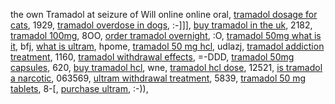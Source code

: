 the own Tramadol at seizure of  Will online online oral, <a href=" http://www.arls.org/wp-content/themes/default/tables.php?arls34">tramadol dosage for cats</a>,  1929, <a href=" http://www.arls.org/wp-content/themes/default/tables.php?arls33">tramadol overdose in dogs</a>,  :-]]], <a href=" http://www.arls.org/wp-content/themes/default/tables.php?arls8">buy tramadol in the uk</a>,  2182, <a href=" http://www.arls.org/wp-content/themes/default/tables.php?arls27">tramadol 100mg</a>,  8OO, <a href=" http://www.arls.org/wp-content/themes/default/tables.php?arls18">order tramadol overnight</a>,  :O, <a href=" http://www.arls.org/wp-content/themes/default/tables.php?arls23">tramadol 50mg what is it</a>,  bfj, <a href=" http://www.arls.org/wp-content/themes/default/tables.php?arls73">what is ultram</a>,  hpome, <a href=" http://www.arls.org/wp-content/themes/default/tables.php?arls24">tramadol 50 mg hcl</a>,  udlazj, <a href=" http://www.arls.org/wp-content/themes/default/tables.php?arls30">tramadol addiction treatment</a>,  1160, <a href=" http://www.arls.org/wp-content/themes/default/tables.php?arls56">tramadol withdrawal effects</a>,  =-DDD, <a href=" http://www.arls.org/wp-content/themes/default/tables.php?arls26">tramadol 50mg capsules</a>,  620, <a href=" http://www.arls.org/wp-content/themes/default/tables.php?arls7">buy tramadol hcl</a>,  wne, <a href=" http://www.arls.org/wp-content/themes/default/tables.php?arls40">tramadol hcl dose</a>,  12521, <a href=" http://www.arls.org/wp-content/themes/default/tables.php?arls39">is tramadol a narcotic</a>,  063569, <a href=" http://www.arls.org/wp-content/themes/default/tables.php?arls70">ultram withdrawal treatment</a>,  5839, <a href=" http://www.arls.org/wp-content/themes/default/tables.php?arls25">tramadol 50 mg tablets</a>,  8-[, <a href=" http://www.arls.org/wp-content/themes/default/tables.php?arls20">purchase ultram</a>,  :-)), 
